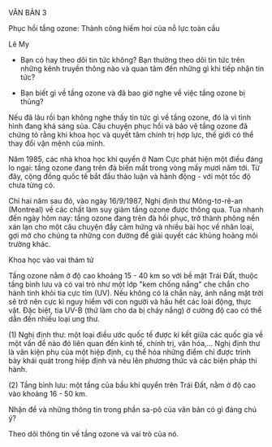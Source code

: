 VĂN BẢN 3

Phục hồi tầng ozone:
Thành công hiếm hoi của nỗ lực toàn cầu

Lê My

- Bạn có hay theo dõi tin tức không? Bạn thường theo dõi tin tức trên những kênh truyền thông nào và quan tâm đến những gì khi tiếp nhận tin tức?

- Bạn biết gì về tầng ozone và đã bao giờ nghe về việc tầng ozone bị thủng?

Nếu đã lâu rồi bạn không nghe thấy tin tức gì về tầng ozone, đó là vì tình hình đang khá sáng sủa. Câu chuyện phục hồi và bảo vệ tầng ozone đã chứng tỏ rằng khi khoa học và quyết tâm chính trị hợp lực, thế giới có thể thay đổi vận mệnh của mình.

Năm 1985, các nhà khoa học khí quyển ở Nam Cực phát hiện một điều đáng lo ngại: tầng ozone đang trên đà biến mất trong vòng mấy mươi năm tới. Từ đây, cộng đồng quốc tế bắt đầu thảo luận và hành động - với một tốc độ chưa từng có.

Chỉ hai năm sau đó, vào ngày 16/9/1987, Nghị định thư Mông-tơ-rê-an (Montreal) về các chất làm suy giảm tầng ozone được thông qua. Tua nhanh đến ngày hôm nay: tầng ozone đang trên đà hồi phục, trở thành phông nền xán lạn cho một câu chuyện đầy cảm hứng và nhiều bài học về nhân loại, gợi mở cho chúng ta những con đường để giải quyết các khủng hoảng môi trường khác.

Khoa học vào vai thám tử

Tầng ozone nằm ở độ cao khoảng 15 - 40 km so với bề mặt Trái Đất, thuộc tầng bình lưu và có vai trò như một lớp "kem chống nắng" che chắn cho hành tinh khỏi tia cực tím (UV). Nếu không có lá chắn này, ánh nắng mặt trời sẽ trở nên cực kì nguy hiểm với con người và hầu hết các loài động, thực vật. Đặc biệt, tia UV-B (thứ làm cho da bị cháy nắng) ở cường độ cao có thể dẫn đến nhiều loại ung thư.

(1) Nghị định thư: một loại điều ước quốc tế được kí kết giữa các quốc gia về một vấn đề nào đó liên quan đến kinh tế, chính trị, văn hóa,... Nghị định thư là văn kiện phụ của một hiệp định, cụ thể hóa những điểm chỉ được trình bày khái quát trong hiệp định và nêu lên phương thức và các biện pháp thi hành.

(2) Tầng bình lưu: một tầng của bầu khí quyển trên Trái Đất, nằm ở độ cao vào khoảng 16 - 50 km.

Nhận đề và những thông tin trong phần sa-pô của văn bản có gì đáng chú ý?

Theo dõi thông tin về tầng ozone và vai trò của nó.